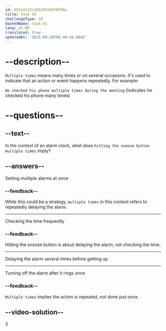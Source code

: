 ```yaml
---
id: 655a3132c16520fe6bf8f9be
title: Task 41
challengeType: 19
dashedName: task-41
lang: pt-BR
translated: true
updatedAt: '2025-09-29T05:49:16.684Z'
---
```


# --description--

`Multiple times` means many times or on several occasions. It's used to indicate that an action or event happens repeatedly. For example:

`He checked his phone multiple times during the meeting` (indicates he checked his phone many times)

# --questions--

## --text--

In the context of an alarm clock, what does `hitting the snooze button multiple times` imply?

## --answers--

Setting multiple alarms at once

### --feedback--

While this could be a strategy, `multiple times` in this context refers to repeatedly delaying the alarm.

---

Checking the time frequently

### --feedback--

Hitting the snooze button is about delaying the alarm, not checking the time.

---

Delaying the alarm several times before getting up

---


Turning off the alarm after it rings once

### --feedback--

`Multiple times` implies the action is repeated, not done just once.

## --video-solution--

3
